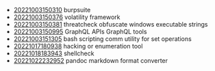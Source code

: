 - [20221003150310](/zet/20221003150310/README.md) burpsuite
- [20221003150376](/zet/20221003150376/README.md) volatility framework
- [20221003150381](/zet/20221003150381/README.md) threatcheck obfuscate windows executable strings
- [20221003150995](/zet/20221003150995/README.md) GraphQL APIs GraphQL tools
- [20221003151305](/zet/20221003151305/README.md) bash scripting comm utility for set operations
- [20221017180938](/zet/20221017180938/README.md) hacking or enumeration tool
- [20221018183943](/zet/20221018183943/README.md) shellcheck
- [20221022232952](/zet/20221022232952/README.md) pandoc markdown format converter
